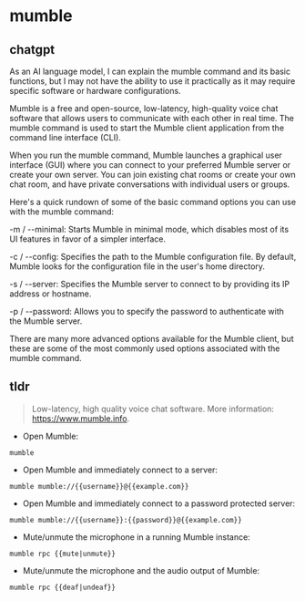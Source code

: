 # mumble 
## chatgpt 
As an AI language model, I can explain the mumble command and its basic functions, but I may not have the ability to use it practically as it may require specific software or hardware configurations. 

Mumble is a free and open-source, low-latency, high-quality voice chat software that allows users to communicate with each other in real time. The mumble command is used to start the Mumble client application from the command line interface (CLI).

When you run the mumble command, Mumble launches a graphical user interface (GUI) where you can connect to your preferred Mumble server or create your own server. You can join existing chat rooms or create your own chat room, and have private conversations with individual users or groups.

Here's a quick rundown of some of the basic command options you can use with the mumble command:

-m / --minimal: Starts Mumble in minimal mode, which disables most of its UI features in favor of a simpler interface.

-c / --config: Specifies the path to the Mumble configuration file. By default, Mumble looks for the configuration file in the user's home directory.

-s / --server: Specifies the Mumble server to connect to by providing its IP address or hostname.

-p / --password: Allows you to specify the password to authenticate with the Mumble server.

There are many more advanced options available for the Mumble client, but these are some of the most commonly used options associated with the mumble command. 

## tldr 
 
> Low-latency, high quality voice chat software.
> More information: <https://www.mumble.info>.

- Open Mumble:

`mumble`

- Open Mumble and immediately connect to a server:

`mumble mumble://{{username}}@{{example.com}}`

- Open Mumble and immediately connect to a password protected server:

`mumble mumble://{{username}}:{{password}}@{{example.com}}`

- Mute/unmute the microphone in a running Mumble instance:

`mumble rpc {{mute|unmute}}`

- Mute/unmute the microphone and the audio output of Mumble:

`mumble rpc {{deaf|undeaf}}`
